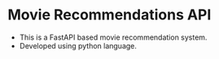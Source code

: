 # Movie Recommendations API

 - This is a FastAPI based movie recommendation system.
 - Developed using python language.
